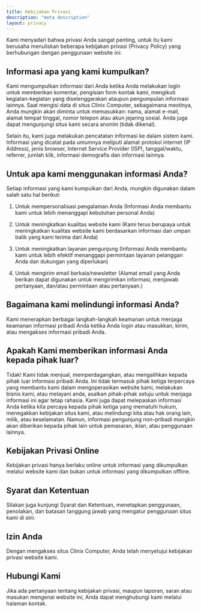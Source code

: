 ```yaml
---
title: Kebijakan Privasi
description: "meta description"
layout: privacy
---
```


Kami menyadari bahwa privasi Anda sangat penting, untuk itu kami berusaha menuliskan beberapa kebijakan privasi (Privacy Policy) yang berhubungan dengan penggunaan website ini:

##  Informasi apa yang kami kumpulkan?

Kami mengumpulkan informasi dari Anda ketika Anda melakukan login untuk memberikan komentar, pengisian form kontak kami, mengikuti kegiatan-kegiatan yang diselenggarakan ataupun pengumpulan informasi lainnya. Saat mengisi data di situs Clinix Computer, sebagaimana mestinya, Anda mungkin akan diminta untuk memasukkan: nama, alamat e-mail, alamat tempat tinggal, nomor telepon atau akun jejaring sosial. Anda juga dapat mengunjungi situs kami secara anonim (tidak dikenal).

Selain itu, kami juga melakukan pencatatan informasi ke dalam sistem kami. Informasi yang dicatat pada umumnya meliputi alamat protokol internet (IP Address), jenis browser, Internet Service Provider (ISP), tanggal/waktu, referrer, jumlah klik, informasi demografis dan informasi lainnya.

## Untuk apa kami menggunakan informasi Anda?

Setiap informasi yang kami kumpulkan dari Anda, mungkin digunakan dalam salah satu hal berikut:

1. Untuk mempersonalisasi pengalaman Anda (Informasi Anda membantu kami untuk lebih menanggapi kebutuhan personal Anda)

2. Untuk meningkatkan kualitas website kami (Kami terus berupaya untuk meningkatkan kualitas website kami berdasarkan informasi dan umpan balik yang kami terima dari Anda)

3. Untuk meningkatkan layanan pengunjung (Informasi Anda membantu kami untuk lebih efektif menanggapi permintaan layanan pelanggan Anda dan dukungan yang diperlukan)

4. Untuk mengirim email berkala/newsletter (Alamat email yang Anda berikan dapat digunakan untuk mengirimkan informasi, menjawab pertanyaan, dan/atau permintaan atau pertanyaan.)

## Bagaimana kami melindungi informasi Anda?

Kami menerapkan berbagai langkah-langkah keamanan untuk menjaga keamanan informasi pribadi Anda ketika Anda login atau masukkan, kirim, atau mengakses informasi pribadi Anda.

## Apakah Kami memberikan informasi Anda kepada pihak luar?

Tidak! Kami tidak menjual, memperdagangkan, atau mengalihkan kepada pihak luar informasi pribadi Anda. Ini tidak termasuk pihak ketiga terpercaya yang membantu kami dalam mengoperasikan website kami, melakukan bisnis kami, atau melayani anda, asalkan pihak-pihak setuju untuk menjaga informasi ini agar tetap rahasia. Kami juga dapat melepaskan informasi Anda ketika kita percaya kepada pihak ketiga yang mematuhi hukum, menegakkan kebijakan situs kami, atau melindungi kita atau hak orang lain, milik, atau keselamatan. Namun, informasi pengunjung non-pribadi mungkin akan diberikan kepada pihak lain untuk pemasaran, iklan, atau penggunaan lainnya.

## Kebijakan Privasi Online

Kebijakan privasi hanya berlaku online untuk informasi yang dikumpulkan melalui website kami dan bukan untuk informasi yang dikumpulkan offline.

## Syarat dan Ketentuan

Silakan juga kunjungi Syarat dan Ketentuan, menetapkan penggunaan, penolakan, dan batasan tanggung jawab yang mengatur penggunaan situs kami di sini.

## Izin Anda

Dengan mengakses situs Clinix Computer, Anda telah menyetujui kebijakan privasi website kami.

## Hubungi Kami

Jika ada pertanyaan tentang kebijakan privasi, maupun laporan, saran atau masukan mengenai website ini, Anda dapat menghubungi kami melalui halaman kontak.